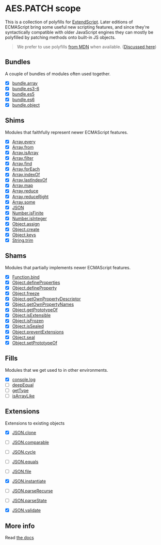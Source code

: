 # AES.PATCH scope
This is a collection of polyfills for [ExtendScript](https://en.wikipedia.org/wiki/ExtendScript). Later editions of ECMAScript bring some useful new scripting features, and since they're syntactically compatible with older JavaScript engines they can mostly be polyfilled by patching methods onto built-in JS objects.

> We prefer to use polyfills [from MDN](https://developer.mozilla.org/en-US/) when available. ([Discussed here](https://github.com/ExtendScript/extendscript-es6-shim/issues/1))

## Bundles
A couple of bundles of modules often used together.

  - [x] [bundle.array](bundle.array)
  - [x] [bundle.es3-6](bundle.es3-6)
  - [x] [bundle.es5](bundle.es5)
  - [x] [bundle.es6](bundle.es6)
  - [x] [bundle.object](bundle.object)

## Shims
Modules that faithfully represent newer ECMAScript features.

  - [x] [Array.every](array.every)
  - [x] [Array.from](array.from)
  - [x] [Array.isArray](array.isarray)
  - [x] [Array.filter](array.filter)
  - [x] [Array.find](array.find)
  - [x] [Array.forEach](array.foreach)
  - [x] [Array.indexOf](array.indexof)
  - [x] [Array.lastIndexOf](array.lastindexof)
  - [x] [Array.map](array.map)
  - [x] [Array.reduce](array.reduce)
  - [x] [Array.reduceRight](array.reduceright)
  - [x] [Array.some](array.some)
  - [x] [JSON](json)
  - [x] [Number.isFinite](number.isfinite)
  - [x] [Number.isInteger](number.isinteger)
  - [x] [Object.assign](object.assign)
  - [x] [Object.create](object.create)
  - [x] [Object.keys](object.keys)
  - [x] [String.trim](string.trim)

## Shams
Modules that partially implements newer ECMAScript features.

  - [x] [Function.bind](function.bind)
  - [x] [Object.defineProperties](object.defineproperties)
  - [x] [Object.defineProperty](object.defineproperty)
  - [x] [Object.freeze](object.freeze)
  - [x] [Object.getOwnPropertyDescriptor](object.getownpropertydescriptor)
  - [x] [Object.getOwnPropertyNames](object.getownpropertynames)
  - [x] [Object.getPrototypeOf](object.getprototypeof)
  - [x] [Object.isExtensible](object.isextensible)
  - [x] [Object.isFrozen](object.isfrozen)
  - [x] [Object.isSealed](object.issealed)
  - [x] [Object.preventExtensions](object.preventExtensions)
  - [x] [Object.seal](object.seal)
  - [x] [Object.setPrototypeOf](object.setprototypeof)

## Fills
Modules that we get used to in other environments.

  - [x] [console.log](console.log)
  - [ ] [deepEqual](console.log)
  - [ ] [getType](gettype)
  - [ ] [isArrayLike](isArrayLike)

## Extensions
Extensions to existing objects

  - [x] [JSON.clone](json.clone)
  - [ ] [JSON.comparable](json.comparable)
  - [ ] [JSON.cycle](json.cycle)
  - [ ] [JSON.equals](json.equals)
  - [ ] [JSON.file](json.file)
  - [x] [JSON.instantiate](json.instantiate)
  - [ ] [JSON.parseRecurse](json.parserecurse)
  - [ ] [JSON.parseState](json.parsestate)
  - [x] [JSON.validate](json.validate)


## More info

Read [the docs](../../docs/README.md)

